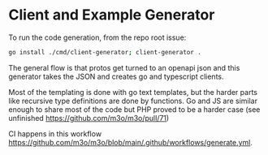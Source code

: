 # Client and Example Generator

To run the code generation, from the repo root issue:


```sh
go install ./cmd/client-generator; client-generator .
```

The general flow is that protos get turned to an openapi json and this generator takes the JSON and creates go and typescript clients.

Most of the templating is done with go text templates, but the harder parts like recursive type definitions are done by functions.
Go and JS are similar enough to share most of the code but PHP proved to be a harder case (see unfinished https://github.com/m3o/m3o/pull/71)

CI happens in this workflow https://github.com/m3o/m3o/blob/main/.github/workflows/generate.yml.
